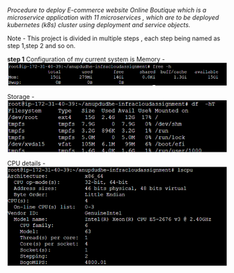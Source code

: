 *Procedure to deploy E-commerce website Online Boutique which is a microservice application with 11 microservices , which are to be deployed kubernetes (k8s) cluster using deployment and service objects.*

Note - This project is divided in multiple steps , each step being named
as step 1,step 2 and so on. 

**step 1**
Configuration of my current system is
Memory -
![alt text](image.png)

Storage -
![alt text](image-1.png)

CPU details -
![alt text](image-2.png)

